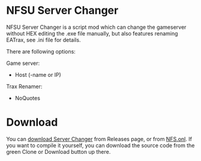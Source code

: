 # NFSU Server Changer
NFSU Server Changer is a script mod which can change the gameserver without HEX editing the .exe file manually,
but also features renaming EATrax, see .ini file for details.

There are following options:

Game server:
+ Host (-name or IP)

Trax Renamer:
+ NoQuotes

# Download
You can [download Server Changer](https://github.com/Pelorojo/NFSUServerChanger/releases) from Releases page, or from [NFS.onl](https://nfs.onl/files).
If you want to compile it yourself, you can download the source code from the green Clone or Download button up there.
